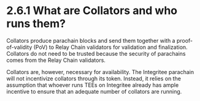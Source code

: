 # 2.6.1 What are Collators and who runs them?

Collators produce parachain blocks and send them together with a proof-of-validity (PoV) to Relay Chain validators for validation and finalization. Collators do not need to be trusted because the security of parachains comes from the Relay Chain validators.

Collators are, however, necessary for availability. The Integritee parachain will not incentivize collators through its token. Instead, it relies on the assumption that whoever runs TEEs on Integritee already has ample incentive to ensure that an adequate number of collators are running.
